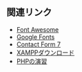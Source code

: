## 関連リンク

- <a href="https://fortawesome.github.io/Font-Awesome/" target="_blank">Font Awesome</a>
- <a href="https://www.google.com/fonts" target="_blank">Google Fonts</a>
- <a href="https://wordpress.org/plugins/contact-form-7/" target="_blank">Contact Form 7</a>
- <a href="https://www.apachefriends.org/jp/download.html" target="_blank">XAMPPダウンロード</a>
- <a href="https://github.com/KimiyukiYamauchi/php.20015" target="_blank">PHPの演習</a>
